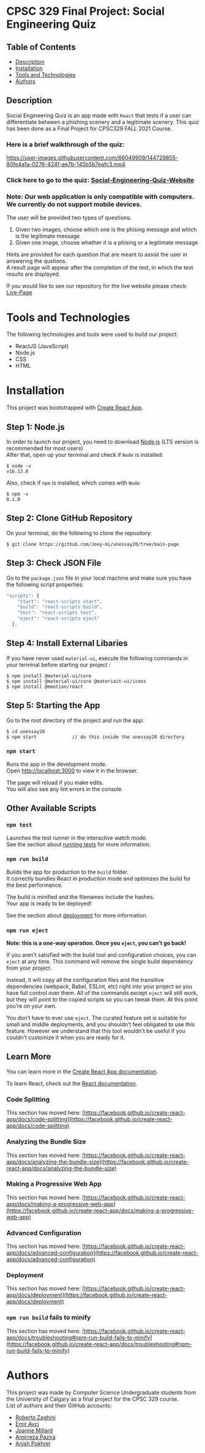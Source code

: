 # CPSC 329 Final Project: Social Engineering Quiz

## Table of Contents
- [Description](#description)
- [Installation](#installation)
- [Tools and Technologies](#tools-and-technologies)
- [Authors](#authors)
  

## Description
Social Engineering Quiz is an app made with `React` that tests if a user can differentiate between a phishing scenery and a legitimate scenery. This quiz has been done as a Final Project for CPSC329 FALL 2021 Course.


### Here is a brief walkthrough of the quiz:
https://user-images.githubusercontent.com/66049909/144729855-80fe4a1a-0276-424f-ae7b-145b5b7eafc3.mp4


### Click here to go to the quiz: [Social-Engineering-Quiz-Website](https://emiravc.github.io/Social-Engineering-Quiz/) 
### Note: Our web application is only compatible with computers. We currently do not support mobile devices.

The user will be provided two types of questions:
1. Given two images, choose which one is the phising message and which is the legitimate message
2. Given one image, choose whether it is a phising or a legitimate message

Hints are provided for each question that are meant to assist the user in answering the qustions.\
A result page will appear after the completion of the test, in which the test results are displayed.

If you would like to see our repository for the live website please check: [Live-Page](https://github.com/emiravc/Social-Engineering-Quiz/tree/gh-pages)

# Tools and Technologies
The following technologies and tools were used to build our project:
- ReactJS (JavaScript)
- Node.js
- CSS
- HTML

# Installation
This project was bootstrapped with [Create React App](https://github.com/facebook/create-react-app).

## Step 1: Node.js
In order to launch our project, you need to download [Node.js](https://nodejs.org/en/download/) (LTS version is recommended for most users)
\
After that, open up your terminal and check if `Node` is installed:
```
$ node -v
v16.13.0
```
Also, check if `npm` is installed, which comes with `Node`
```
$ npm -v
8.1.0
```

## Step 2: Clone GitHub Repository
On your terminal, do the following to clone the repository:
```
$ git clone https://github.com/Joey-mi/unessay20/tree/main-page
```

## Step 3: Check JSON File
Go to the ```package.json``` file in your local machine and make sure you have the following script properties:
```javascript
"scripts": {
    "start": "react-scripts start",
    "build": "react-scripts build",
    "test": "react-scripts test",
    "eject": "react-scripts eject"
  },
```

## Step 4: Install External Libaries
If you have never used `material-ui`, execute the following commands in your terminal before starting our project :

```
$ npm install @material-ui/core
$ npm install @material-ui/core @materiait-ui/icons
$ npm install @emotion/react
```

## Step 5: Starting the App
Go to the root directory of the project and run the app:
```
$ cd unessay20
$ npm start             // do this inside the unessay20 directory
```

### `npm start`
Runs the app in the development mode.\
Open [http://localhost:3000](http://localhost:3000) to view it in the browser.

The page will reload if you make edits.\
You will also see any lint errors in the console.

## Other Available Scripts

### `npm test`

Launches the test runner in the interactive watch mode.\
See the section about [running tests](https://facebook.github.io/create-react-app/docs/running-tests) for more information.

### `npm run build`

Builds the app for production to the `build` folder.\
It correctly bundles React in production mode and optimizes the build for the best performance.

The build is minified and the filenames include the hashes.\
Your app is ready to be deployed!

See the section about [deployment](https://facebook.github.io/create-react-app/docs/deployment) for more information.

### `npm run eject`

**Note: this is a one-way operation. Once you `eject`, you can’t go back!**

If you aren’t satisfied with the build tool and configuration choices, you can `eject` at any time. This command will remove the single build dependency from your project.

Instead, it will copy all the configuration files and the transitive dependencies (webpack, Babel, ESLint, etc) right into your project so you have full control over them. All of the commands except `eject` will still work, but they will point to the copied scripts so you can tweak them. At this point you’re on your own.

You don’t have to ever use `eject`. The curated feature set is suitable for small and middle deployments, and you shouldn’t feel obligated to use this feature. However we understand that this tool wouldn’t be useful if you couldn’t customize it when you are ready for it.

## Learn More

You can learn more in the [Create React App documentation](https://facebook.github.io/create-react-app/docs/getting-started).

To learn React, check out the [React documentation](https://reactjs.org/).

### Code Splitting

This section has moved here: [https://facebook.github.io/create-react-app/docs/code-splitting](https://facebook.github.io/create-react-app/docs/code-splitting)

### Analyzing the Bundle Size

This section has moved here: [https://facebook.github.io/create-react-app/docs/analyzing-the-bundle-size](https://facebook.github.io/create-react-app/docs/analyzing-the-bundle-size)

### Making a Progressive Web App

This section has moved here: [https://facebook.github.io/create-react-app/docs/making-a-progressive-web-app](https://facebook.github.io/create-react-app/docs/making-a-progressive-web-app)

### Advanced Configuration

This section has moved here: [https://facebook.github.io/create-react-app/docs/advanced-configuration](https://facebook.github.io/create-react-app/docs/advanced-configuration)

### Deployment

This section has moved here: [https://facebook.github.io/create-react-app/docs/deployment](https://facebook.github.io/create-react-app/docs/deployment)

### `npm run build` fails to minify

This section has moved here: [https://facebook.github.io/create-react-app/docs/troubleshooting#npm-run-build-fails-to-minify](https://facebook.github.io/create-react-app/docs/troubleshooting#npm-run-build-fails-to-minify)

# Authors

This project was made by Computer Science Undergraduate students from the University of Calgary
as a final project for the CPSC 329 course. \
List of authors and their GitHub accounts:

- [Roberto Zaghini](https://github.com/RobertZ225)
- [Emir Avci](https://github.com/emiravc)
- [Joanne Millard](https://github.com/Joey-mi)
- [Amirreza Pazira](https://github.com/areza244)
- [Anish Pokhrel](https://github.com/apokhrel7)
